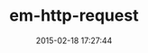 ---
layout: post
title:  "em-http-request"
repo:   "igrigorik/em-http-request"
date:   2015-02-18 17:27:44
gemurl: http://github.com/igrigorik/em-http-request
---